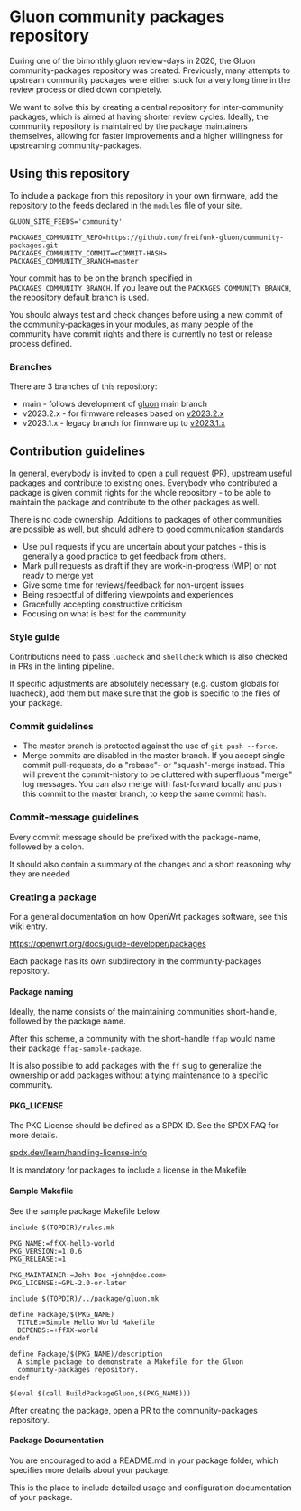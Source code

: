 # Gluon community packages repository

During one of the bimonthly gluon review-days in 2020, the Gluon community-packages repository was created. Previously, many attempts to upstream community packages were either stuck for a very long time in the review process or died down completely.

We want to solve this by creating a central repository for inter-community packages, which is aimed at having shorter review cycles. Ideally, the community repository is maintained by the package maintainers themselves, allowing for faster improvements and a higher willingness for upstreaming community-packages.

## Using this repository

To include a package from this repository in your own firmware, add the repository to the feeds declared in the `modules` file of your site.

```
GLUON_SITE_FEEDS='community'

PACKAGES_COMMUNITY_REPO=https://github.com/freifunk-gluon/community-packages.git
PACKAGES_COMMUNITY_COMMIT=<COMMIT-HASH>
PACKAGES_COMMUNITY_BRANCH=master
```

Your commit has to be on the branch specified in `PACKAGES_COMMUNITY_BRANCH`.
If you leave out the `PACKAGES_COMMUNITY_BRANCH`, the repository default branch is used.

You should always test and check changes before using a new commit of the community-packages in your modules, as many people of the community have commit rights and there is currently no test or release process defined.

### Branches

There are 3 branches of this repository:

* main - follows development of [gluon](https://github.com/freifunk-gluon/gluon/) main branch
* v2023.2.x - for firmware releases based on [v2023.2.x](https://github.com/freifunk-gluon/gluon/tree/v2023.2.x)
* v2023.1.x - legacy branch for firmware up to [v2023.1.x](https://github.com/freifunk-gluon/gluon/tree/v2023.1.x)

## Contribution guidelines

In general, everybody is invited to open a pull request (PR), upstream useful packages and contribute to existing ones.
Everybody who contributed a package is given commit rights for the whole repository - to be able to maintain the package and contribute to the other packages as well.

There is no code ownership.
Additions to packages of other communities are possible as well, but should adhere to good communication standards

* Use pull requests if you are uncertain about your patches - this is generally a good practice to get feedback from others.
* Mark pull requests as draft if they are work-in-progress (WIP) or not ready to merge yet
* Give some time for reviews/feedback for non-urgent issues
* Being respectful of differing viewpoints and experiences
* Gracefully accepting constructive criticism
* Focusing on what is best for the community

### Style guide

Contributions need to pass `luacheck` and `shellcheck` which is also checked in PRs in the linting pipeline.

If specific adjustments are absolutely necessary (e.g. custom globals for luacheck), add them but make sure that the glob is specific to the files of your package.

### Commit guidelines

* The master branch is protected against the use of `git push --force`.
* Merge commits are disabled in the master branch. If you accept single-commit pull-requests, do a "rebase"- or "squash"-merge instead.
  This will prevent the commit-history to be cluttered with superfluous "merge" log messages.
  You can also merge with fast-forward locally and push this commit to the master branch, to keep the same commit hash.

### Commit-message guidelines

Every commit message should be prefixed with the package-name, followed by a colon.

It should also contain a summary of the changes and a short reasoning why they are needed

### Creating a package

For a general documentation on how OpenWrt packages software, see this wiki entry.

https://openwrt.org/docs/guide-developer/packages

Each package has its own subdirectory in the community-packages repository.

#### Package naming

Ideally, the name consists of the maintaining communities short-handle, followed by the package name.

After this scheme, a community with the short-handle `ffap` would name their package `ffap-sample-package`.

It is also possible to add packages with the `ff` slug to generalize the ownership or add packages without a tying maintenance to a specific community.

#### PKG_LICENSE

The PKG License should be defined as a SPDX ID. See the SPDX FAQ for more details.

[spdx.dev/learn/handling-license-info](https://spdx.dev/learn/handling-license-info/#how)

It is mandatory for packages to include a license in the Makefile

#### Sample Makefile

See the sample package Makefile below.

```
include $(TOPDIR)/rules.mk

PKG_NAME:=ffXX-hello-world
PKG_VERSION:=1.0.6
PKG_RELEASE:=1

PKG_MAINTAINER:=John Doe <john@doe.com>
PKG_LICENSE:=GPL-2.0-or-later

include $(TOPDIR)/../package/gluon.mk

define Package/$(PKG_NAME)
  TITLE:=Simple Hello World Makefile
  DEPENDS:=+ffXX-world
endef

define Package/$(PKG_NAME)/description
  A simple package to demonstrate a Makefile for the Gluon
  community-packages repository.
endef

$(eval $(call BuildPackageGluon,$(PKG_NAME)))
```

After creating the package, open a PR to the community-packages repository.

#### Package Documentation

You are encouraged to add a README.md in your package folder, which specifies more details about your package.

This is the place to include detailed usage and configuration documentation of your package.
